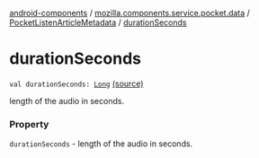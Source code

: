 [android-components](../../index.md) / [mozilla.components.service.pocket.data](../index.md) / [PocketListenArticleMetadata](index.md) / [durationSeconds](./duration-seconds.md)

# durationSeconds

`val durationSeconds: `[`Long`](https://kotlinlang.org/api/latest/jvm/stdlib/kotlin/-long/index.html) [(source)](https://github.com/mozilla-mobile/android-components/blob/master/components/service/pocket/src/main/java/mozilla/components/service/pocket/data/PocketListenArticleMetadata.kt#L31)

length of the audio in seconds.

### Property

`durationSeconds` - length of the audio in seconds.